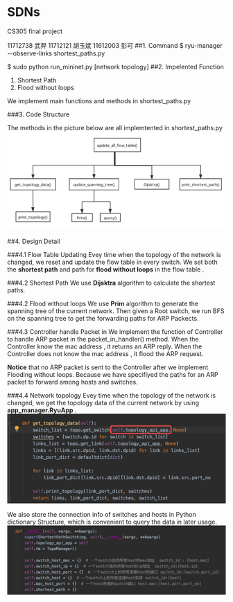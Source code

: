 # SDNs 
CS305 final project

11712738 武羿
11712121 胡玉斌
11612003 彭可
##1. Command 
$ ryu-manager --observe-links shortest_paths.py

$ sudo python run_mininet.py [network topology]
##2. Impelented Function
1. Shortest Path
2. Flood without loops

We implement main functions and methods in shortest_paths.py

###3. Code Structure

The methods in the picture below are all implemtented in shortest_paths.py
![](./images/r1.png)

##4. Design Detail

###4.1 Flow Table Updating
Evey time when the topology of the network is changed, we reset and update the flow table in every switch. We set both the **shortest path** and path for **flood without loops** in the flow table .

###4.2 Shortest Path
We use **Dijsktra** algorithm to calculate the shortest paths.

###4.2 Flood without loops
We use **Prim** algorithm to generate the spanning tree of the current network. Then given a Root switch,  we run BFS on the spanning tree to get the forwarding paths for ARP Packects.

###4.3 Controller handle Packet in 
We implement the function of Controller to handle ARP packet in the packet_in_handler() method. When the Controller know the mac address , it returns an ARP reply. When the Controller does not know the mac address , it flood the ARP request. 

**Notice** that no ARP packet is sent to the Controller after we implement Flooding without loops. Because we have specifiyed the paths for an ARP packet to forward among hosts and switches.

###4.4  Network topology
Evey time when the topology of the network is changed, we get the topology data of the current network by using **app_manager.RyuApp** .
![](./images/td.png)

We also store the connection info of switches and hosts in Python dictionary Structure, which is convenient to query the data in later usage.
![](./images/sd.png)


